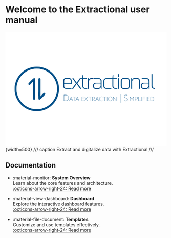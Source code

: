# Welcome to the Extractional user manual


![Main logo](img/Extractional_logo_blue_whiteBg.png){width=500}
/// caption
Extract and digitalize data with Extractional
///

## Documentation

<div class="grid cards" markdown>

- :material-monitor: **System Overview**  
  Learn about the core features and architecture.  
  [:octicons-arrow-right-24: Read more](System%20Overview/index.md)

<!-- - :material-account: **User Management**  
  How to add, remove, and manage users.  
  [:octicons-arrow-right-24: Read more](System%20Overview%20and%20User%20Management.md) -->

- :material-view-dashboard: **Dashboard**  
  Explore the interactive dashboard features.  
  [:octicons-arrow-right-24: Read more](System%20Overview/Dashboard.md)

- :material-file-document: **Templates**  
  Customize and use templates effectively.  
  [:octicons-arrow-right-24: Read more](System%20Overview/Template.md)